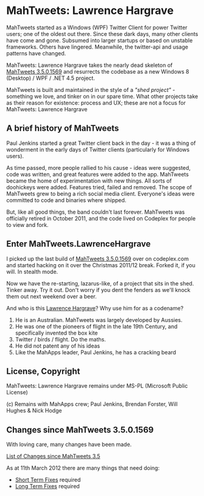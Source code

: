 # MahTweets: Lawrence Hargrave

MahTweets started as a Windows (WPF) Twitter Client for power Twitter users; one of the oldest out there. Since these dark days, many other clients have come and gone. Subsumed into larger startups or based on unstable frameworks. Others have lingered. Meanwhile, the twitter-api and usage patterns have changed.

MahTweets: Lawrence Hargrave takes the nearly dead skeleton of [MahTweets 3.5.0.1569](http://mahtweets.codeplex.com/) and resurrects the codebase as a new Windows 8 (Desktop) / WPF / .NET 4.5 project.

MahTweets is built and maintained in the style of a *"shed project"* - something we love, and tinker on in our spare time. What other projects take as their reason for existence: process and UX; these are not a focus for MahTweets: Lawrence Hargrave

## A brief history of MahTweets

Paul Jenkins started a great Twitter client back in the day - it was a thing of wonderment in the early days of Twitter clients (particularly for Windows users).

As time passed, more people rallied to his cause - ideas were suggested, code was written, and great features were added to the app. MahTweets became the home of experimentation with new things. All sorts of doohickeys were added. Features tried, failed and removed. The scope of MahTweets grew to being a rich social media client. Everyone's ideas were committed to code and binaries where shipped.

But, like all good things, the band couldn't last forever. MahTweets was officially retired in October 2011, and the code lived on Codeplex for people to view and fork.

## Enter MahTweets.LawrenceHargrave

I picked up the last build of [MahTweets 3.5.0.1569](http://mahtweets.codeplex.com/SourceControl/list/changesets) over on codeplex.com and started hacking on it over the Christmas 2011/12 break. Forked it, if you will. In stealth mode.

Now we have the re-starting, lazarus-like, of a project that sits in the shed. Tinker away. Try it out. Don't worry if you dent the fenders as we'll knock them out next weekend over a beer.

And who is this [Lawrence Hargrave](http://en.wikipedia.org/wiki/Lawrence_Hargrave)? Why use him for as a codename?

1. He is an Australian. MahTweets was largely developed by Aussies.
2. He was one of the pioneers of flight in the late 19th Century, and specifically invented the box kite
3. Twitter / birds / flight. Do the maths.
4. He did not patent any of his ideas
5. Like the MahApps leader, Paul Jenkins, he has a cracking beard

## License, Copyright

MahTweets: Lawrence Hargrave remains under MS-PL (Microsoft Public License)

(c) Remains with MahApps crew; Paul Jenkins, Brendan Forster, Will Hughes & Nick Hodge

## Changes since MahTweets 3.5.0.1569

With loving care, many changes have been made.

[List of Changes since MahTweets 3.5](wiki/initialchanges)

As at 11th March 2012 there are many things that need doing:

* [Short Term Fixes](wiki/shorttermfixes) required
* [Long Term Fixes](wiki/longtermfixes) required